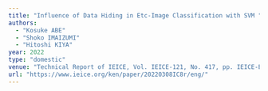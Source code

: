 ```yaml
---
title: "Influence of Data Hiding in Etc-Image Classification with SVM "
authors:
  - "Kosuke ABE"
  - "Shoko IMAIZUMI"
  - "Hitoshi KIYA"
year: 2022
type: "domestic"
venue: "Technical Report of IEICE, Vol. IEICE-121, No. 417, pp. IEICE-EMM2021-112, 長崎大学 文教スカイホール , 2022-03-08."
url: "https://www.ieice.org/ken/paper/20220308IC8r/eng/"
---
```

